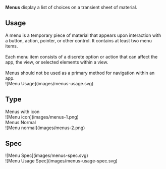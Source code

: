 **Menus** display a list of choices on a transient sheet of material.

## Usage
<div data-insert-component="ImageGrid">
  <div class="mb-16">
  A menu is a temporary piece of material that appears upon interaction with a button, action, pointer, or other control. It contains at least two menu items.
  <br /><br />
  Each menu item consists of a discrete option or action that can affect the app, the view, or selected elements within a view.
  <br /><br />
  Menus should not be used as a primary method for navigation within an app.
  </div>
  <div class="img-block">
    ![Menu Usage](images/menus-usage.svg)
  </div>
</div>

## Type

<div data-insert-component="ImageGrid">
  <div>
    Menus with icon<br />
    ![Menu icon](images/menus-1.png)
  </div>
  <div>
    Menus Normal<br />
    ![Menu normal](images/menus-2.png)
  </div>
  <div>
  </div>
</div>

## Spec

<div data-insert-component="ImageGrid">
  <div>
    ![Menu Spec](images/menus-spec.svg)
    <div class="img-width-initial mt-16">
      ![Menu Usage Spec](images/menus-usage-spec.svg)
    </div>
  </div>
  <div>
  </div>
  <div>
  </div>
</div>